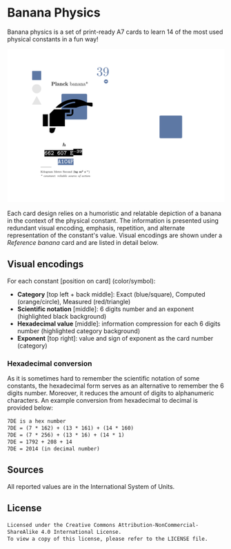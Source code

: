 # Banana Physics
Banana physics is a set of print-ready A7 cards to learn 14 of the most used physical constants in a fun way!

![](https://raw.githubusercontent.com/ghattab/banana-physics/master/example.png?token=ANPi0QeC-i5sgr7eG9IXMCwCBjgoDXqDks5cX1OSwA%3D%3D)

Each card design relies on a humoristic and relatable depiction of a banana in the context of the physical constant.
The information is presented using redundant visual encoding, emphasis, repetition, and alternate representation of the constant's value.
Visual encodings are shown under a *Reference banana* card and are listed in detail below.

## Visual encodings
For each constant [position on card] (color/symbol):
* __Category__ [top left + back middle]: Exact (blue/square), Computed (orange/circle), Measured (red/triangle)
* __Scientific notation__ [middle]: 6 digits number and an exponent (highlighted black background)
* __Hexadecimal value__ [middle]: information compression for each 6 digits number (highlighted category background)
* __Exponent__ [top right]: value and sign of exponent as the card number (category)

### Hexadecimal conversion
As it is sometimes hard to remember the scientific notation of some constants, the hexadecimal form serves as an alternative to remember the 6 digits number. Moreover, it reduces the amount of digits to alphanumeric characters. An example conversion from hexadecimal to decimal is provided below:
```
7DE is a hex number
7DE = (7 * 162) + (13 * 161) + (14 * 160) 
7DE = (7 * 256) + (13 * 16) + (14 * 1) 
7DE = 1792 + 208 + 14 
7DE = 2014 (in decimal number)
```

## Sources
All reported values are in the International System of Units.

## License
```
Licensed under the Creative Commons Attribution-NonCommercial-ShareAlike 4.0 International License. 
To view a copy of this license, please refer to the LICENSE file.

```
